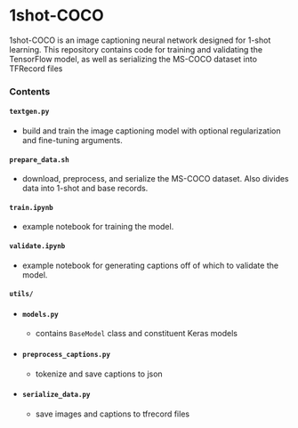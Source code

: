 # 1shot-COCO
  
1shot-COCO is an image captioning neural network designed for 1-shot learning. This
repository contains code for training and validating the TensorFlow model, as well
as serializing the MS-COCO dataset into TFRecord files

### Contents

#### ```textgen.py```
- build and train the image captioning model with optional regularization and
fine-tuning arguments.

#### ```prepare_data.sh```
- download, preprocess, and serialize the MS-COCO dataset. Also divides data
into 1-shot and base records.

#### ```train.ipynb```
- example notebook for training the model.

#### ```validate.ipynb```
- example notebook for generating captions off of which to validate the model.

#### ```utils/```
- #### ```models.py```
    - contains ```BaseModel``` class and constituent Keras models
- #### ```preprocess_captions.py```
    - tokenize and save captions to json
- #### ```serialize_data.py```
    - save images and captions to tfrecord files


